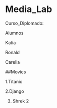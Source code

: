 # Media_Lab
Curso_Diplomado:

Alumnos

Katia

Ronald

Carelia

##Movies

1.Titanic

2.Django

3. Shrek 2
